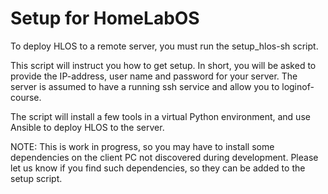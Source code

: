 # Setup for HomeLabOS
To deploy HLOS to a remote server, you must run the setup_hlos-sh script.

This script will instruct you how to get setup.
In short, you will be asked to provide the IP-address, user name and password for your server.
The server is assumed to have a running ssh service and allow you to loginof-course.

The script will install a few tools in a virtual Python environment, and use Ansible to deploy HLOS to the server.

NOTE: This is work in progress, so you may have to install some dependencies on the client PC not discovered during development.
Please let us know if you find such dependencies, so they can be added to the setup script.

